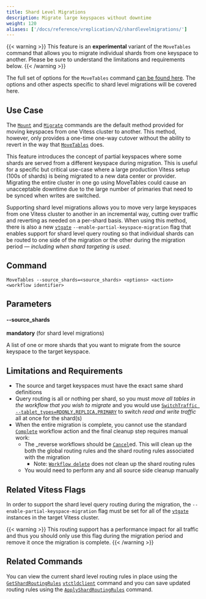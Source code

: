 ```yaml
---
title: Shard Level Migrations
description: Migrate large keyspaces without downtime
weight: 120
aliases: ['/docs/reference/vreplication/v2/shardlevelmigrations/']
---
```


{{< warning >}}
This feature is an **experimental** variant of the `MoveTables` command that 
allows you to migrate individual shards from one keyspace to another. Please be 
sure to understand the limitations and requirements below.
{{< /warning >}}

The full set of options for the `MoveTables` command [can be found here](../movetables/). 
The options and other aspects specific to shard level migrations will be covered here.

## Use Case

The [`Mount`](../mount/) and [`Migrate`](../migrate/) commands are the default 
method provided for moving keyspaces from one Vitess cluster to another. This 
method, however, only provides a one-time one-way cutover without the ability 
to revert in the way that [`MoveTables`](../movetables/) does. 

This feature introduces the concept of partial keyspaces where some shards are
served from a different keyspace during migration. This is useful for a specific
but critical use-case where a large production Vitess setup (100s of shards) is
being migrated to a new data center or provider. Migrating the entire cluster in
one go using MoveTables could cause an unacceptable downtime due to the large
number of primaries that need to be synced when writes are switched.

Supporting shard level migrations allows you to move very large keyspaces from one Vitess cluster 
to another in an incremental way, cutting over traffic and reverting as needed 
on a per-shard basis. When using this method, there is also a 
new [`vtgate`](../../programs/vtgate/) `--enable-partial-keyspace-migration` 
flag that enables support for shard level query routing so that individual 
shards can be routed to one side of the migration or the other during the 
migration period — *including when shard targeting is used*.

## Command

```
MoveTables --source_shards=<source_shards> <options> <action> <workflow identifier>
```

## Parameters

#### --source_shards
**mandatory** (for shard level migrations)
<div class="cmd">

A list of one or more shards that you want to migrate from the source keyspace 
to the target keyspace.

</div>

## Limitations and Requirements

  - The source and target keyspaces must have the exact same shard definitions
  - Query routing is all or nothing per shard, so you must *move all tables in the workflow 
that you wish to migrate* and you would use [`SwitchTraffic --tablet_types=RDONLY,REPLICA,PRIMARY`](../switchtraffic/) 
to switch *read and write traffic* all at once for the shard(s)
  - When the entire migration is complete, you cannot use the standard 
[`Complete`](../complete/) workflow action and the final cleanup step requires manual work:
    - The _reverse workflows should be [`Cancel`](../cancel/)ed. This will clean up 
    the both the global routing rules and the shard routing rules associated with the migration
      - Note: [`Workflow delete`](../workflow/) does not clean up the shard routing rules
    - You would need to perform any and all source side cleanup manually

## Related Vitess Flags

In order to support the shard level query routing during the migration, 
the `--enable-partial-keyspace-migration` flag must be set for all of the 
[`vtgate`](../../programs/vtgate/) instances in the target Vitess cluster.

{{< warning >}}
This routing support has a performance impact for all traffic and thus you 
should only use this flag during the migration period and remove it once the 
migration is complete.
{{< /warning >}}

## Related Commands

You can view the current shard level routing rules in place using 
the [`GetShardRoutingRules`](../../programs/vtctldclient/vtctldclient_getshardroutingrules/) 
[`vtctldclient`](../../programs/vtctldclient/) command and you can save updated
routing rules using the 
[`ApplyShardRoutingRules`](../../programs/vtctldclient/vtctldclient_applyshardroutingrules/) 
command.
